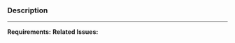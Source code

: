 ### Description
<!--- Describe your changes here. --->

---
**Requirements:** <!-- Required plugins, server software... -->
**Related Issues:** <!-- Links to related issues -->
